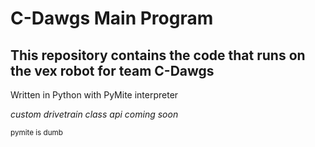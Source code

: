 # C-Dawgs Main Program

## This repository contains the code that runs on the vex robot for team C-Dawgs
Written in Python with PyMite interpreter

*custom drivetrain class api coming soon*

<sub>pymite is dumb</sub>
